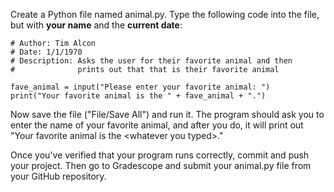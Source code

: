 Create a Python file named animal.py.  Type the following code into the file, but with **your name** and the **current date**:
```
# Author: Tim Alcon
# Date: 1/1/1970
# Description: Asks the user for their favorite animal and then
#              prints out that that is their favorite animal

fave_animal = input("Please enter your favorite animal: ")
print("Your favorite animal is the " + fave_animal + ".")
```
Now save the file ("File/Save All") and run it.  The program should ask you to enter the name of your favorite animal, and after you do, it will print out "Your favorite animal is the \<whatever you typed\>."  

Once you've verified that your program runs correctly, commit and push your project.  Then go to Gradescope and submit your animal.py file from your GitHub repository.

